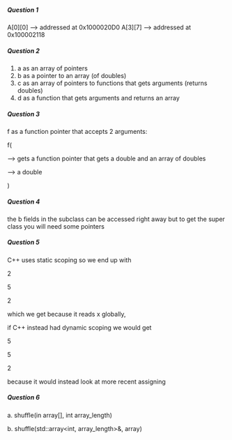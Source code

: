##### Question 1

A[0][0] --> addressed at 0x1000020D0
A[3][7] --> addressed at 0x100002118

##### Question 2

1. a as an array of pointers
2. b as a pointer to an array (of doubles)
3. c as an array of pointers to functions that gets arguments (returns doubles)
4. d as a function that gets arguments and returns an array


##### Question 3

f as a function pointer that accepts 2 arguments:

f(

 --> gets a function pointer that gets a double and an array of doubles

 --> a double

 )

##### Question 4

the b fields in the subclass can be accessed right away but to get the super class you will need some pointers

##### Question 5

C++ uses static scoping so we end up with

2

5

2

which we get because it reads x globally,

if C++ instead had dynamic scoping we would get

5

5

2

because it would instead look at more recent assigning

##### Question 6

a. shuffle(in array[], int array_length)

b. shuffle(std::array<int, array_length>&, array)
